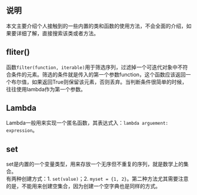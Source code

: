 ## 说明  
本文主要介绍个人接触到的一些内置的类和函数的使用方法，不会全面的介绍，如果要详细了解，直接搜索该类或者方法。  

## fliter()
函数`filter(function, iterable)`用于筛选序列，过滤掉一个可迭代对象中不符合条件的元素。筛选的条件就是传入的第一个参数function，这个函数应该返回一个布尔值，如果返回True则保留该元素，否则丢弃。当判断条件很简单的时候，往往使用lambda作为第一个参数。  
## Lambda
Lambda一般用来实现一个匿名函数，其表达式入：`lambda arguement: expression`。 
## set
set是内置的一个变量类型，用来存放一个无序但不重复的序列，就是数学上的集合。  
有两种创建方式：1. `set(value)`；2. `myset = {1, 2}`。第二种方法尤其需要注意的是，不能用来创建空集合，因为创建一个空字典也是同样的方式。  